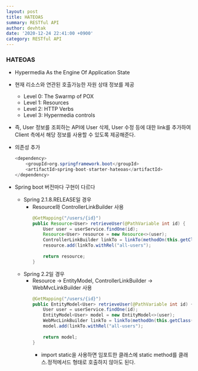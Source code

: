 ```yaml
---
layout: post
title: HATEOAS
summary: RESTful API
author: devhtak
date: '2020-12-24 22:41:00 +0900'
category: RESTful API
---
```


### HATEOAS

- Hypermedia As the Engine Of Application State
- 현재 리소스와 연관된 호출가능한 자원 상태 정보를 제공
  - Level 0: The Swarmp of POX
  - Level 1: Resources
  - Level 2: HTTP Verbs
  - Level 3: Hypermedia controls
- 즉, User 정보를 조회하는 API에 User 삭제, User 수정 등에 대한 link를 추가하여 Client 측에서 해당 정보를 사용할 수 있도록 제공해준다.

- 의존성 추가
  
  ```java
  <dependency>
      <groupId>org.springframework.boot</groupId>
      <artifactId>spring-boot-starter-hateoas</artifactId>
  </dependency>
  ```

- Spring boot 버전마다 구현이 다르다
  - Spring 2.1.8.RELEASE일 경우
    - Resource와 ControllerLinkBuilder 사용
      ```java
      @GetMapping("/users/{id}")
      public Resource<User> retrieveUser(@PathVariable int id) {
          User user = userService.findOne(id);
          Resource<User> resource = new Resource<>(user);
          ControllerLinkBuilder linkTo = linkTo(methodOn(this.getClass()).retrieveAllUsers());
          resource.add(linkTo.withRel("all-users");
          
          return resource;
      }
      ```
  - Spring 2.2일 경우
    - Resource -> EntityModel, ControllerLinkBuilder -> WebMvcLinkBuilder 사용
      ```java
      @GetMapping("/users/{id}")
      public EntityModel<User> retrieveUser(@PathVariable int id) {
          User user = userService.findOne(id);
          EntityModel<User> model = new EntityModel<>(user);
          WebMvcLinkBuilder linkTo = linkTo(methodOn(this.getClass()).retrieveAllUsers());
          model.add(linkTo.withRel("all-users");
          
          return model;
      }
      ```
        - import static을 사용하면 임포트한 클래스에 static method를 클래스.정적메서드 형태로 호출하지 않아도 된다.
